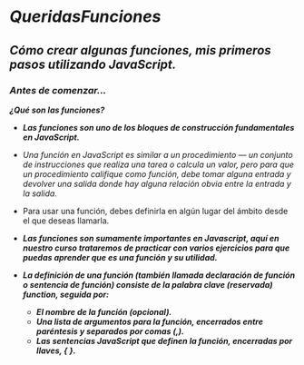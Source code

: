 # **_QueridasFunciones_**

## **_Cómo crear algunas funciones, mis primeros pasos utilizando JavaScript._**

### **_Antes de comenzar..._**

**_¿Qué son las funciones?_**

- **_Las funciones son uno de los bloques de construcción fundamentales en JavaScript._**
  
- _Una función en JavaScript es similar a un procedimiento — un conjunto de instrucciones que realiza una tarea o calcula un valor, pero para que un procedimiento califique como función, debe tomar alguna entrada y devolver una salida donde hay alguna relación obvia entre la entrada y la salida._
  
- Para usar una función, debes definirla en algún lugar del ámbito desde el que deseas llamarla.

- **_Las funciones son sumamente importantes en Javascript, aquí en nuestro curso trataremos de practicar con varios ejercicios para que puedas aprender que es una función y su utilidad._**

- **_La definición de una función (también llamada declaración de función o sentencia de función) consiste de la palabra clave (reservada)  function, seguida por:_**

  - **_El nombre de la función (opcional)._**
  - **_Una lista de argumentos para la función, encerrados entre paréntesis y separados por comas (,)._**
  - **_Las sentencias JavaScript que definen la función, encerradas por llaves, { }._**
